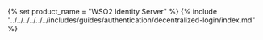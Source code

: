 {% set product_name = "WSO2 Identity Server" %}
{% include "../../../../../../includes/guides/authentication/decentralized-login/index.md" %}